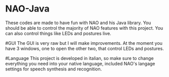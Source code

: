 # NAO-Java
These codes are made to have fun with NAO and his Java library. You should be able to control the majority of NAO features with this project. You can also control things like LEDs and postures live.

#GUI
The GUI is very raw but I will make improvements. At the moment you have 3 windows, one to open the other two, that control LEDs and postures.

#Language
This project is developed in italian, so make sure to change everything you need into your native language, included NAO's langage settings for speech synthesis and recognition.